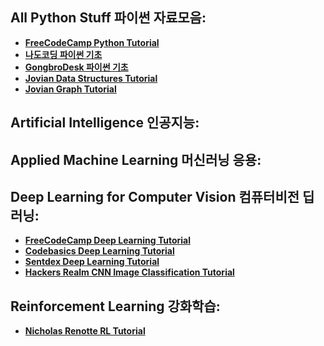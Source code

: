

## All Python Stuff 파이썬 자료모음: 
 - **[FreeCodeCamp Python Tutorial](https://www.youtube.com/watch?v=Ej_02ICOIgs)**
 - **[나도코딩 파이썬 기초](https://www.youtube.com/watch?v=kWiCuklohdY)**
 - **[GongbroDesk 파이썬 기초](https://www.youtube.com/watch?v=8_VWnRvbGPs)**
 - **[Jovian Data Structures Tutorial](https://youtu.be/pkYVOmU3MgA)**
 - **[Jovian Graph Tutorial](https://www.youtube.com/watch?v=SmOrBW22R2k&list=PLyMom0n-MBrqFwguQhbCu0Anlxoel08dr&index=5)**

 
## Artificial Intelligence 인공지능: 

   
## Applied Machine Learning 머신러닝 응용: 


## Deep Learning for Computer Vision 컴퓨터비전 딥러닝: 
 - **[FreeCodeCamp Deep Learning Tutorial](https://www.youtube.com/watch?v=tPYj3fFJGjk&t=12s)**
 - **[Codebasics Deep Learning Tutorial](https://youtube.com/playlist?list=PLeo1K3hjS3uu7CxAacxVndI4bE_o3BDtO)**
 - **[Sentdex Deep Learning Tutorial](https://youtube.com/playlist?list=PLQVvvaa0QuDfhTox0AjmQ6tvTgMBZBEXN)**
 - **[Hackers Realm CNN Image Classification Tutorial](https://www.youtube.com/watch?v=ENXr1foShrA)**
## Reinforcement Learning 강화학습: 
 - **[Nicholas Renotte RL Tutorial](https://www.youtube.com/watch?v=Mut_u40Sqz4&t=3606s)**
